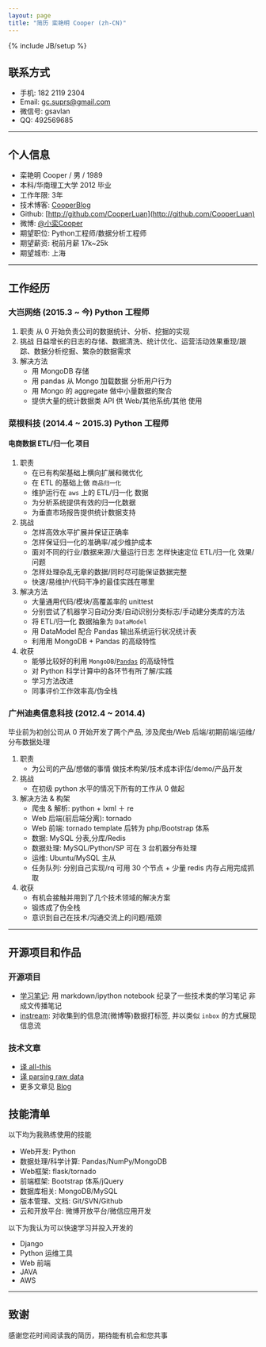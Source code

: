 ```yaml
---
layout: page
title: "简历 栾艳明 Cooper (zh-CN)"
---
```

{% include JB/setup %}

<!--
## 先讲讲怎样才是一份好的技术简历

首先，一份好的简历不光说明事实，更通过FAB模式来增强其说服力。

 - Feature: 是什么
 - Advantage: 比别人好在哪些地方
 - Benefit: 如果雇佣你，招聘方会得到什么好处 

其次，写简历和写议论文不同，过分的论证会显得自夸，反而容易引起反感，所以要点到为止。这里的技巧是，提供论据，把论点留给阅读简历的人自己去得出。放论据要具体，最基本的是要数字化，好的论据要让人印象深刻。

举个例子，下边内容是虚构的: 

2006年，我参与了手机XX网发布系统WAPCMS的开发（```这部分是大家都会写的```）。作为核心程序员，我不但完成了网站界面、调度队列的开发工作，更提出了高效的组件级缓存系统，通过碎片化缓冲有效的提升了系统的渲染效率。（```这部分是很多同学忘掉的，要写出你在这个项目中具体负责的部分，以及你贡献出来的价值。```）在该系统上线后，Web前端性能从10QPS提升到200QPS，服务器由10台减少到3台（``` 通过量化的数字来增强可信度 ```）。2008年我升任WAPCMS项目负责人，带领一个3人小组支持着每天超过2亿的PV（``` 这就是Benefit。你能带给前雇主的价值，也就是你能带给新雇主的价值。 ```）。

有同学问，如果我在项目里边没有那么显赫的成绩可以说怎么办？讲不出成绩时，就讲你的成长。因为学习能力也是每家公司都看中的东西。你可以写你在这个项目里边遇到了一个什么样的问题，别人怎么解决的，你怎么解决的，你的方案好在什么地方，最终这个方案的效果如何。

具体、量化、有说服力，是技术简历特别需要注重的地方。

（以上内容在写完简历后，对每一段进行评估，完成后再删除）

-->

## 联系方式

- 手机: 182 2119 2304
- Email: gc.suprs@gmail.com
- 微信号: gsavlan
- QQ: 492569685

---

## 个人信息

 - 栾艳明 Cooper / 男 / 1989
 - 本科/华南理工大学 2012 毕业
 - 工作年限: 3年
 - 技术博客: [CooperBlog](http://cooperluan.github.io)
 - Github: [http://github.com/CooperLuan](http://github.com/CooperLuan)
 - 微博: [@小栾Cooper](http://weibo.com/gsavl)
 - 期望职位: Python工程师/数据分析工程师
 - 期望薪资: 税前月薪 17k~25k
 - 期望城市: 上海

---

## 工作经历

### 大岂网络 (2015.3 ~ 今) Python 工程师

1. 职责 从 0 开始负责公司的数据统计、分析、挖掘的实现
2. 挑战 日益增长的日志的存储、数据清洗、统计优化、运营活动效果重现/跟踪、数据分析挖掘、繁杂的数据需求
3. 解决方法
    - 用 MongoDB 存储
    - 用 pandas 从 Mongo 加载数据 分析用户行为
    - 用 Mongo 的 aggregate 做中小量数据的聚合
    - 提供大量的统计数据类 API 供 Web/其他系统/其他 使用


### 菜根科技 (2014.4 ~ 2015.3) Python 工程师

<!--
我在此项目负责了哪些工作，分别在哪些地方做得出色/和别人不一样/成长快，这个项目中，我最困难的问题是什么，我采取了什么措施，最后结果如何。这个项目中，我最自豪的技术细节是什么，为什么，实施前和实施后的数据对比如何，同事和领导对此的反应如何。
-->

#### 电商数据 ETL/归一化 项目

1. 职责
    - 在已有构架基础上横向扩展和微优化
    - 在 ETL 的基础上做 `商品归一化`
    - 维护运行在 `aws` 上的 ETL/归一化 数据
    - 为分析系统提供有效的归一化数据
    - 为垂直市场报告提供统计数据支持
2. 挑战
    - 怎样高效水平扩展并保证正确率
    - 怎样保证归一化的准确率/减少维护成本
    - 面对不同的行业/数据来源/大量运行日志 怎样快速定位 ETL/归一化 效果/问题
    - 怎样处理杂乱无章的数据/同时尽可能保证数据完整
    - 快速/易维护/代码干净的最佳实践在哪里
3. 解决方法
    - 大量通用代码/模块/高覆盖率的 unittest
    - 分别尝试了机器学习自动分类/自动识别分类标志/手动建分类库的方法
    - 将 ETL/归一化 数据抽象为 `DataModel`
    + 用 DataModel 配合 Pandas 输出系统运行状况统计表
    - 利用用 MongoDB + Pandas 的高级特性
4. 收获
    + 能够比较好的利用 `MongoDB`/[`Pandas`](http://pandas.pydata.org) 的高级特性
    + 对 Python 科学计算中的各环节有所了解/实践
    + 学习方法改进
    + 同事评价工作效率高/伪全栈

### 广州迪奥信息科技 (2012.4 ~ 2014.4)

毕业前为初创公司从 0 开始开发了两个产品, 涉及爬虫/Web 后端/初期前端/运维/分布数据处理

1. 职责
    - 为公司的产品/想做的事情 做技术构架/技术成本评估/demo/产品开发
2. 挑战
    - 在初级 python 水平的情况下所有的工作从 0 做起
3. 解决方法 & 构架
    - 爬虫 & 解析: python + lxml ＋ re
    - Web 后端(前后端分离): tornado
    - Web 前端: tornado template 后转为 php/Bootstrap 体系
    - 数据: MySQL 分表,分库/Redis
    - 数据处理: MySQL/Python/SP 可在 3 台机器分布处理
    - 运维: Ubuntu/MySQL 主从
    - 任务队列: 分别自己实现/rq 可用 30 个节点 + 少量 redis 内存占用完成抓取
4. 收获
    - 有机会接触并用到了几个技术领域的解决方案
    - 锻炼成了伪全栈
    - 意识到自己在技术/沟通交流上的问题/瓶颈

---

## 开源项目和作品

### 开源项目

 - [学习笔记](https://github.com/CooperLuan/devops.notes): 用 markdown/ipython notebook 纪录了一些技术类的学习笔记 非成文传播笔记
 - [instream](https://github.com/CooperLuan/instream): 对收集到的信息流(微博等)数据打标签, 并以类似 `inbox` 的方式展现信息流

### 技术文章

- [译 all-this](http://cooperluan.github.io/javascript/translation/2015/02/08/all-this-in-javascript/)
- [译 parsing raw data](http://cooperluan.github.io/data/2015/01/29/parsing-raw-data/)
- 更多文章见 [Blog](http://cooperluan.github.io/)

## 技能清单

以下均为我熟练使用的技能

- Web开发: Python
- 数据处理/科学计算: Pandas/NumPy/MongoDB
- Web框架: flask/tornado
- 前端框架: Bootstrap 体系/jQuery
- 数据库相关: MongoDB/MySQL
- 版本管理、文档: Git/SVN/Github
- 云和开放平台: 微博开放平台/微信应用开发

以下为我认为可以快速学习并投入开发的

- Django
- Python 运维工具
- Web 前端
- JAVA
- AWS

---

## 致谢
感谢您花时间阅读我的简历，期待能有机会和您共事
